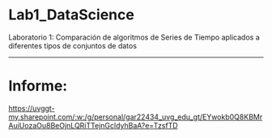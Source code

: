 # Lab1_DataScience
Laboratorio 1: Comparación de algoritmos de Series de Tiempo aplicados a diferentes tipos de conjuntos de datos


---

# Informe:

https://uvggt-my.sharepoint.com/:w:/g/personal/gar22434_uvg_edu_gt/EYwokb0Q8KBMrAuiUozaOu8BeOjnLQRiTTejnGcldyhBaA?e=TzsfTD